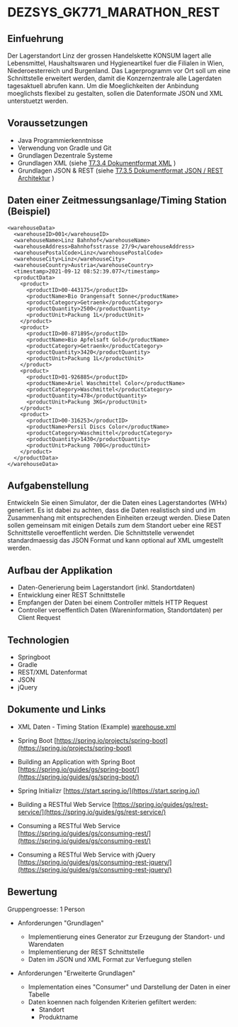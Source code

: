 # DEZSYS_GK771_MARATHON_REST

## Einfuehrung

Der Lagerstandort Linz der grossen Handelskette KONSUM lagert alle Lebensmittel, Haushaltswaren und Hygieneartikel fuer die Filialen in Wien, Niederoesterreich und Burgenland. Das Lagerprogramm vor Ort soll um eine Schnittstelle erweitert werden, damit die Konzernzentrale alle Lagerdaten tagesaktuell abrufen kann. Um die Moeglichkeiten der Anbindung moeglichsts flexibel zu gestalten, sollen die Datenformate JSON und XML unterstuetzt werden.

## Voraussetzungen

*   Java Programmierkenntnisse
*   Verwendung von Gradle und Git
*   Grundlagen Dezentrale Systeme
*   Grundlagen XML (siehe [T7.3.4 Dokumentformat XML](doc/dezsys_midengineering_T7.3.5_documentformats_rest_xml.pdf) )
*   Grundlagen JSON & REST (siehe [T7.3.5 Dokumentformat JSON / REST Architektur](doc/dezsys_midengineering_T7.3.5_documentformats_rest_json.pdf) )

## Daten einer Zeitmessungsanlage/Timing Station (Beispiel)

```
<warehouseData>
  <warehouseID>001</warehouseID>
  <warehouseName>Linz Bahnhof</warehouseName>
  <warehouseAddress>Bahnhofsstrasse 27/9</warehouseAddress>
  <warehousePostalCode>Linz</warehousePostalCode>
  <warehouseCity>Linz</warehouseCity>
  <warehouseCountry>Austria</warehouseCountry>
  <timestamp>2021-09-12 08:52:39.077</timestamp>
  <productData>
    <product>
      <productID>00-443175</productID>
      <productName>Bio Orangensaft Sonne</productName>
      <productCategory>Getraenk</productCategory>
      <productQuantity>2500</productQuantity>
      <productUnit>Packung 1L</productUnit>
    </product>
    <product>
      <productID>00-871895</productID>
      <productName>Bio Apfelsaft Gold</productName>
      <productCategory>Getraenk</productCategory>
      <productQuantity>3420</productQuantity>
      <productUnit>Packung 1L</productUnit>
    </product>
    <product>
      <productID>01-926885</productID>
      <productName>Ariel Waschmittel Color</productName>
      <productCategory>Waschmittel</productCategory>
      <productQuantity>478</productQuantity>
      <productUnit>Packung 3KG</productUnit>
    </product>
    <product>
      <productID>00-316253</productID>
      <productName>Persil Discs Color</productName>
      <productCategory>Waschmittel</productCategory>
      <productQuantity>1430</productQuantity>
      <productUnit>Packung 700G</productUnit>
    </product>
  </productData>
</warehouseData>
```


## Aufgabenstellung

Entwickeln Sie einen Simulator, der die Daten eines Lagerstandortes (WHx) generiert. Es ist dabei zu achten, dass die Daten realistisch sind und im Zusammenhang mit entsprechenden Einheiten erzeugt werden.
Diese Daten sollen gemeinsam mit einigen Details zum dem Standort ueber eine REST Schnittstelle veroeffentlicht werden. Die Schnittstelle verwendet standardmaessig das JSON Format und kann optional auf XML umgestellt werden.

## Aufbau der Applikation

*   Daten-Generierung beim Lagerstandort (inkl. Standortdaten)
*   Entwicklung einer REST Schnittstelle
*   Empfangen der Daten bei einem Controller mittels HTTP Request
*   Controller veroeffentlich Daten (Wareninformation, Standortdaten) per Client Request

## Technologien

*   Springboot
*   Gradle
*   REST/XML Datenformat
*   JSON
*   jQuery

## Dokumente und Links

* XML Daten - Timing Station (Example)
[warehouse.xml](doc/warehouse.xml)

* Spring Boot
[https://spring.io/projects/spring-boot](https://spring.io/projects/spring-boot)

* Building an Application with Spring Boot
[https://spring.io/guides/gs/spring-boot/](https://spring.io/guides/gs/spring-boot/)

* Spring Initializr
[https://start.spring.io/](https://start.spring.io/)

* Building a RESTful Web Service
[https://spring.io/guides/gs/rest-service/](https://spring.io/guides/gs/rest-service/)

* Consuming a RESTful Web Service
[https://spring.io/guides/gs/consuming-rest/](https://spring.io/guides/gs/consuming-rest/)

* Consuming a RESTful Web Service with jQuery
[https://spring.io/guides/gs/consuming-rest-jquery/](https://spring.io/guides/gs/consuming-rest-jquery/)

## Bewertung

Gruppengroesse: 1 Person

* Anforderungen "Grundlagen"

  - Implementierung eines Generator zur Erzeugung der Standort- und Warendaten
  - Implementierung der REST Schnittstelle
  - Daten im JSON und XML Format zur Verfuegung stellen

* Anforderungen "Erweiterte Grundlagen"

  - Implementation eines "Consumer" und Darstellung der Daten in einer Tabelle
  - Daten koennen nach folgenden Kriterien gefiltert werden:
    - Standort
    - Produktname
